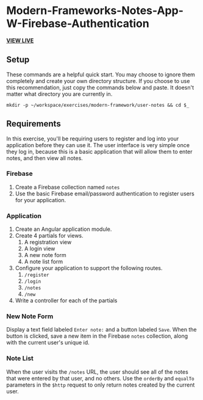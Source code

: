 # Modern-Frameworks-Notes-App-W-Firebase-Authentication

**[VIEW LIVE](https://fang-w-shen.github.io/Knowtation)**

## Setup

These commands are a helpful quick start. You may choose to ignore them completely and create your own directory structure. If you choose to use this recommendation, just copy the commands below and paste. It doesn't matter what directory you are currently in.

```
mkdir -p ~/workspace/exercises/modern-framework/user-notes && cd $_
```

## Requirements

In this exercise, you'll be requiring users to register and log into your application before they can use it. The user interface is very simple once they log in, because this is a basic application that will allow them to enter notes, and then view all notes.

### Firebase

1. Create a Firebase collection named `notes`
1. Use the basic Firebase email/password authentication to register users for your application.

### Application

1. Create an Angular application module.
1. Create 4 partials for views.
    1. A registration view
    1. A login view
    1. A new note form
    1. A note list form
1. Configure your application to support the following routes.
    1. `/register`
    1. `/login`
    1. `/notes`
    1. `/new`
1. Write a controller for each of the partials

### New Note Form

Display a text field labeled `Enter note:` and a button labeled `Save`. When the button is clicked, save a new item in the Firebase `notes` collection, along with the current user's unique id.

### Note List

When the user visits the `/notes` URL, the user should see all of the notes that were entered by that user, and no others. Use the `orderBy` and `equalTo` parameters in the `$http` request to only return notes created by the current user.
